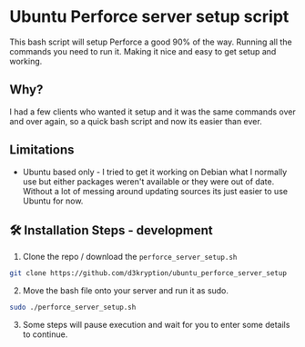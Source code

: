 # Ubuntu Perforce server setup script

This bash script will setup Perforce a good 90% of the way. Running all the commands you need to run it. Making it nice and easy to get setup and working.

## Why?

I had a few clients who wanted it setup and it was the same commands over and over again, so a quick bash script and now its easier than ever.

## Limitations
- Ubuntu based only - I tried to get it working on Debian what I normally use but either packages weren't available or they were out of date. Without a lot of messing around updating sources its just easier to use Ubuntu for now.

## 🛠️ Installation Steps - development

1) Clone the repo / download the `perforce_server_setup.sh`

```bash
git clone https://github.com/d3kryption/ubuntu_perforce_server_setup
```

2) Move the bash file onto your server and run it as sudo.

```bash
sudo ./perforce_server_setup.sh
```

3) Some steps will pause execution and wait for you to enter some details to continue.

